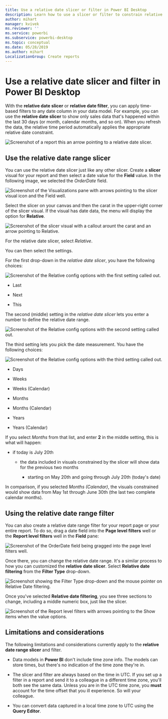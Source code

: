 ```yaml
---
title: Use a relative date slicer or filter in Power BI Desktop
description: Learn how to use a slicer or filter to constrain relative date ranges in Power BI Desktop
author: mihart
manager: kvivek
ms.reviewer: ''
ms.service: powerbi
ms.subservice: powerbi-desktop
ms.topic: conceptual
ms.date: 05/28/2019
ms.author: mihart
LocalizationGroup: Create reports
---
```


# Use a relative date slicer and filter in Power BI Desktop

With the **relative date slicer** or **relative date filter**, you can apply time-based filters to any date column in your data model. For example, you can use the **relative date slicer** to show only sales data that's happened within the last 30 days (or month, calendar months, and so on). When you refresh the data, the relative time period automatically applies the appropriate relative date constraint.

![Screenshot of a report this an arrow pointing to a relative date slicer.](media/desktop-slicer-filter-date-range/relative-date-range-slicer-filter-01.png)

## Use the relative date range slicer

You can use the relative date slicer just like any other slicer. Create a **slicer** visual for your report and then select a date value for the **Field** value. In the following image, we selected the *OrderDate* field.

![Screenshot of the Visualizations pane with arrows pointing to the slicer visual icon and the Field well.](media/desktop-slicer-filter-date-range/relative-date-range-slicer-filter-02.png)

Select the slicer on your canvas and then the carat in the upper-right corner of the slicer visual. If the visual has date data, the menu will display the option for **Relative**.

![Screenshot of the slicer visual with a callout arount the carat and an arrow pointing to Relative.](media/desktop-slicer-filter-date-range/relative-date-range-slicer-filter-03.png)

For the relative date slicer, select *Relative*.

You can then select the settings.

For the first drop-down in the *relative date slicer*, you have the following choices:

![Screenshot of the Relative config options with the first setting called out.](media/desktop-slicer-filter-date-range/relative-date-range-slicer-filter-04.png)

* Last

* Next

* This

The second (middle) setting in the *relative date slicer* lets you enter a number to define the relative date range.

![Screenshot of the Relative config options with the second setting called out.](media/desktop-slicer-filter-date-range/relative-date-range-slicer-filter-04a.png)

The third setting lets you pick the date measurement. You have the following choices:

![Screenshot of the Relative config options with the third setting called out.](media/desktop-slicer-filter-date-range/relative-date-range-slicer-filter-05.png)

* Days

* Weeks

* Weeks (Calendar)

* Months

* Months (Calendar)

* Years

* Years (Calendar)

If you select *Months* from that list, and enter **2** in the middle setting, this is what will happen:

* if today is July 20th

    * the data included in visuals constrained by the slicer will show data for the previous two months

        * starting on May 20th and going through July 20th (today's date)

In comparison, if you selected *Months (Calendar)*, the visuals constrained would show data from May 1st through June 30th (the last two complete calendar months).

## Using the relative date range filter

You can also create a relative date range filter for your report page or your entire report. To do so, drag a date field into the **Page level filters** well or the **Report level filters** well in the **Field** pane:

![Screenshot of the OrderDate field being gragged into the page level filters well.](media/desktop-slicer-filter-date-range/relative-date-range-slicer-filter-06.png)

Once there, you can change the relative date range. It's a similar process to how you can customized the **relative date slicer**. Select **Relative date filtering** from the **Filter Type** drop-down.

![Screenshot showing the Filter Type drop-down and the mouse pointer on Relative Date filtering.](media/desktop-slicer-filter-date-range/relative-date-range-slicer-filter-07.png)

Once you've selected **Relative date filtering**, you see three sections to change, including a middle numeric box, just like the slicer.

![Screenshot of the Report level filters with arrows pointing to the Show items when the value options.](media/desktop-slicer-filter-date-range/relative-date-range-slicer-filter-08.png)

## Limitations and considerations

The following limitations and considerations currently apply to the **relative date range slicer** and filter.

* Data models in **Power BI** don't include time zone info. The models can store times, but there's no indication of the time zone they're in.

* The slicer and filter are always based on the time in UTC. If you set up a filter in a report and send it to a colleague in a different time zone, you'll both see the same data. Unless you are in the UTC time zone, you **must** account for the time offset that you ill experience. So will your colleague.

* You can convert data captured in a local time zone to UTC using the **Query Editor**.

